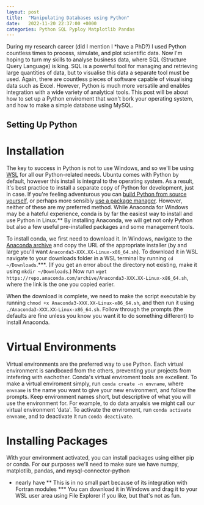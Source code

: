 ```yaml
---
layout: post
title:  "Manipulating Databases using Python"
date:   2022-11-20 22:37:00 +0000
categories: Python SQL Pyploy Matplotlib Pandas
---
```


During my research career (did I mention I *have a PhD?) I used Python countless times to process, simulate, and plot scientific data. Now I'm hoping to turn my skills to analyse business data, where SQL (Structure Query Language) is king. SQL is a powerful tool for managing and retrieving large quantities of data, but to visualise this data a separate tool must be used. Again, there are countless pieces of software capable of visualising data such as Excel. However, Python is much more versatile and enables integration with a wide variety of analytical tools. This post will be about how to set up a Python enviroment that won't bork your operating system, and how to make a simple database using MySQL.

Setting Up Python
-----------------

Installation
============

The key to success in Python is not to use Windows, and so we'll be using [WSL](LINK) for all our Python-related needs. Ubuntu comes with Python by default, however this install is integral to the operating system. As a result, it's best practice to install a separate copy of Python for development, just in case. If you're feeling adventurous you can [build Python from source yourself](https://opensource.com/article/20/4/install-python-linux), or perhaps more sensibly [use a package manager](https://docs.python-guide.org/starting/install3/linux/). However, neither of these are my preferred method. While Anaconda for Windows may be a hateful experience, conda is by far the easiest way to install and use Python in Linux.** By installing Anaconda, we will get not only Python but also a few useful pre-installed packages and some management tools.

To install conda, we first need to download it. In Windows, navigate to the [Anaconda archive](`https://repo.anaconda.com/archive/`) and copy the URL of the appropriate installer (by and large you'll want `Anaconda3-XXX.XX-Linux-x86_64.sh`). To download it in WSL navigate to your downloads folder in a WSL terminal by running `cd ~/Downloads`.***. (If you get an error about the directory not existing, make it using `mkdir ~/Downloads`.) Now run `wget https://repo.anaconda.com/archive/Anaconda3-XXX.XX-Linux-x86_64.sh`, where the link is the one you copied earier.

When the download is complete, we need to make the script executable by running `chmod +x Anaconda3-XXX.XX-Linux-x86_64.sh`, and then run it using `./Anaconda3-XXX.XX-Linux-x86_64.sh`. Follow through the prompts (the defaults are fine unless you know you want it to do something different) to install Anaconda.

Virtual Environments
====================

Virtual environments are the preferred way to use Python. Each virtual environment is sandboxed from the others, preventing your projects from intefering with eachother. Conda's virtual enviroment tools are excellent. To make a virtual enviroment simply, run `conda create -n envname`, where `envname` is the name you want to give your new environment, and follow the prompts. Keep environment names short, but descriptive of what you will use the environment for. For example, to do data anyalsis we might call our virtual environment 'data'. To activate the enviroment, run `conda activate envname`, and to deactivate it run `conda deactivate`.

Installing Packages
===================

With your environment activated, you can install packages using either pip or conda. For our purposes we'll need to make sure we have numpy, matplotlib, pandas, and mysql-connector-python

* nearly have
** This is in no small part because of its integration with Fortran modules
*** You can download it in Windows and drag it to your WSL user area using File Explorer if you like, but that's not as fun.
